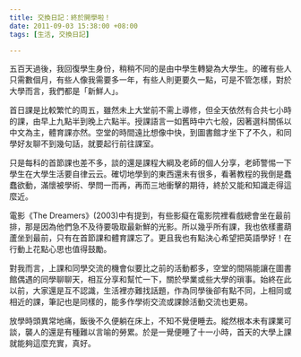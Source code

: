 ```yaml
---
title: 交換日記：終於開學啦！
date: 2011-09-03 15:38:00 +08:00
tags: [生活, 交換日記]

---
```


五百天過後，我回復學生身份，稍稍不同的是由中學生轉變為大學生。的確有些人只需數個月，有些人像我需要多一年，有些人則更要久一點，可是不管怎樣，對於大學而言，我們都是「新鮮人」。  
  
首日課是比較繁忙的周五，雖然未上大堂前不需上導修，但全天依然有合共七小時的課，由早上九點半到晚上六點半。授課語言一如舊時中六七般，因著選科關係以中文為主，體育課亦然。空堂的時間遠比想像中快，到圖書館才坐下了不久，和同學好友聊不到幾句話，就要起行前往課室。  
  
只是每科的首節課也差不多，談的還是課程大綱及老師的個人分享，老師警惕一下學生在大學生活要自律云云。確切地學到的東西還未有很多，看著教程的我倒是蠢蠢欲動，滿懷被學術、學問一而再，再而三地衝擊的期待，終於又能和知識走得這麼近。  
  
電影《The Dreamers》(2003)中有提到，有些影癡在電影院裡看戲總會坐在最前排，那是因為他們急不及待要吸取最新鮮的光影。所以幾乎所有課，我也依樣畫葫蘆坐到最前，只有在首節課和體育課忘了。更且我也有點決心希望把英語學好！在行動上花點心思也值得鼓勵。  
  
對我而言，上課和同學交流的機會似要比之前的活動都多，空堂的間隔能讓在圖書館偶遇的同學聊聊天，相互分享和幫忙一下，關於學業或些大學的瑣事。始終在此以前，大家還是互不認識，生活裡亦難找話題，作為同學後卻有點不同，上相同或相近的課，筆記也是同樣的，能多作學術交流或課餘活動交流也更易。  
  
放學時頭異常地痛，飯後不久便躺在床上，不知不覺便睡去。縱然根本未有課業可談，襲人的還是有種難以言喻的勞累。於是一覺便睡了十一小時，首天的大學上課就能夠這麼充實，真好。
